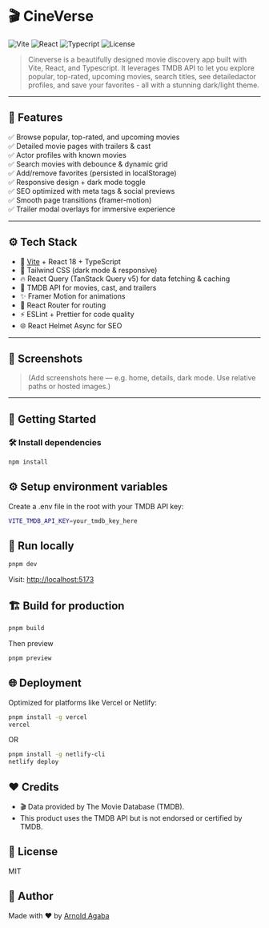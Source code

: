 # 🎬 CineVerse

![Vite](https://img.shields.io/badge/vite-%5E7.0-blue)
![React](https://img.shields.io/badge/react-19-blue)
![Typecript](https://img.shields.io/badge/typescript-5.x-blue)
![License](https://img.shields.io/github/license/arnoldagaba/CineVerse)

> Cineverse is a beautifully designed movie discovery app built with Vite, React, and Typescript.
> It leverages TMDB API to let you explore popular, top-rated, upcoming movies, search titles, see detailedactor profiles, and save your favorites - all with a stunning dark/light theme.

---

## 🚀 Features

✅ Browse popular, top-rated, and upcoming movies  
✅ Detailed movie pages with trailers & cast  
✅ Actor profiles with known movies  
✅ Search movies with debounce & dynamic grid  
✅ Add/remove favorites (persisted in localStorage)  
✅ Responsive design + dark mode toggle  
✅ SEO optimized with meta tags & social previews  
✅ Smooth page transitions (framer-motion)  
✅ Trailer modal overlays for immersive experience

---

## ⚙ Tech Stack

- 🚀 [Vite](https://vitejs.dev/) + React 18 + TypeScript
- 💅 Tailwind CSS (dark mode & responsive)
- 🔥 React Query (TanStack Query v5) for data fetching & caching
- 🎥 TMDB API for movies, cast, and trailers
- ✨ Framer Motion for animations
- 🧭 React Router for routing
- ⚡ ESLint + Prettier for code quality
- 🌐 React Helmet Async for SEO

---

## 📸 Screenshots

> (Add screenshots here — e.g. home, details, dark mode. Use relative paths or hosted images.)

---

## 🚀 Getting Started

### 🛠 Install dependencies

```bash
npm install
```

## ⚙ Setup environment variables

Create a .env file in the root with your TMDB API key:

```bash
VITE_TMDB_API_KEY=your_tmdb_key_here
```

## 🚀 Run locally

```bash
pnpm dev
```

Visit: <http://localhost:5173>

## 🏗 Build for production

```bash
pnpm build
```

Then preview

```bash
pnpm preview
```

## 🌐 Deployment

Optimized for platforms like Vercel or Netlify:

```bash
pnpm install -g vercel
vercel
```

OR

```bash
pnpm install -g netlify-cli
netlify deploy
```

## ❤️ Credits

- 🎬 Data provided by The Movie Database (TMDB).
- This product uses the TMDB API but is not endorsed or certified by TMDB.

## 📄 License

MIT

## 🚀 Author

Made with ❤️ by [Arnold Agaba](https://github.com/arnoldagaba)


